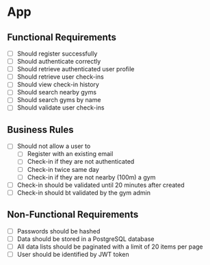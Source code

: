 # App

## Functional Requirements

- [ ] Should register successfully
- [ ] Should authenticate correctly
- [ ] Should retrieve authenticated user profile
- [ ] Should retrieve user check-ins
- [ ] Should view check-in history
- [ ] Should search nearby gyms
- [ ] Should search gyms by name
- [ ] Should validate user check-ins

## Business Rules

- [ ] Should not allow a user to
  - [ ] Register with an existing email
  - [ ] Check-in if they are not authenticated
  - [ ] Check-in twice same day
  - [ ] Check-in if they are not nearby (100m) a gym
- [ ] Check-in should be validated until 20 minutes after created
- [ ] Check-in should bt validated by the gym admin

## Non-Functional Requirements

- [ ] Passwords should be hashed
- [ ] Data should be stored in a PostgreSQL database
- [ ] All data lists should be paginated with a limit of 20 items per page
- [ ] User should be identified by JWT token
